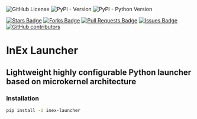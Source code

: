 
![GitHub License](https://img.shields.io/github/license/speechpro/inex-launcher)
![PyPI - Version](https://img.shields.io/pypi/v/inex-launcher)
![PyPI - Python Version](https://img.shields.io/pypi/pyversions/inex-launcher.svg)

<a href="https://github.com/speechpro/inex-launcher/stargazers"><img src="https://img.shields.io/github/stars/speechpro/inex-launcher" alt="Stars Badge"/></a>
<a href="https://github.com/speechpro/inex-launcher/network/members"><img src="https://img.shields.io/github/forks/speechpro/inex-launcher" alt="Forks Badge"/></a>
<a href="https://github.com/speechpro/inex-launcher/pulls"><img src="https://img.shields.io/github/issues-pr/speechpro/inex-launcher" alt="Pull Requests Badge"/></a>
<a href="https://github.com/speechpro/inex-launcher/issues"><img src="https://img.shields.io/github/issues/speechpro/inex-launcher" alt="Issues Badge"/></a>
<a href="https://github.com/speechpro/inex-launcher/graphs/contributors"><img alt="GitHub contributors" src="https://img.shields.io/github/contributors/speechpro/inex-launcher?color=2b9348"></a>

# InEx Launcher

## Lightweight highly configurable Python launcher based on microkernel architecture

### Installation

```bash
pip install -U inex-launcher
```

